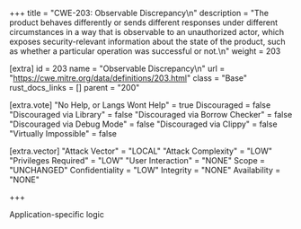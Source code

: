 +++
title = "CWE-203: Observable Discrepancy\n"
description = "The product behaves differently or sends different responses under different circumstances in a way that is observable to an unauthorized actor, which exposes security-relevant information about the state of the product, such as whether a particular operation was successful or not.\n"
weight = 203

[extra]
id = 203
name = "Observable Discrepancy\n"
url = "https://cwe.mitre.org/data/definitions/203.html"
class = "Base"
rust_docs_links = []
parent = "200"

[extra.vote]
"No Help, or Langs Wont Help" = true
Discouraged = false
"Discouraged via Library" = false
"Discouraged via Borrow Checker" = false
"Discouraged via Debug Mode" = false
"Discouraged via Clippy" = false
"Virtually Impossible" = false

[extra.vector]
"Attack Vector" = "LOCAL"
"Attack Complexity" = "LOW"
"Privileges Required" = "LOW"
"User Interaction" = "NONE"
Scope = "UNCHANGED"
Confidentiality = "LOW"
Integrity = "NONE"
Availability = "NONE"

+++

Application-specific logic